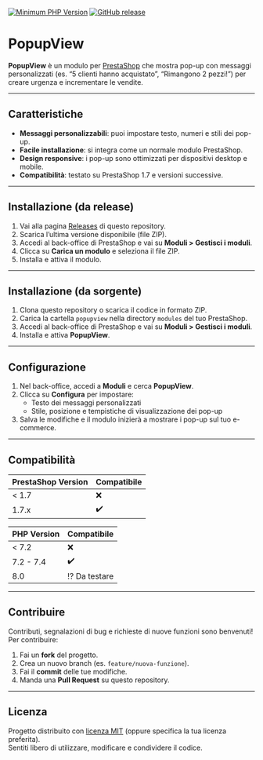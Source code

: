 [![Minimum PHP Version](https://img.shields.io/badge/php-%3E%3D%207.2-8892BF.svg?style=flat-square)](https://php.net/)
[![GitHub release](https://img.shields.io/github/v/release/beneventano1929/popupview)](https://github.com/beneventano1929/popupview/releases)


# PopupView

**PopupView** è un modulo per [PrestaShop](https://www.prestashop.com/) che mostra pop-up con messaggi personalizzati (es. “5 clienti hanno acquistato”, “Rimangono 2 pezzi!”) per creare urgenza e incrementare le vendite.  

---

## Caratteristiche

- **Messaggi personalizzabili**: puoi impostare testo, numeri e stili dei pop-up.  
- **Facile installazione**: si integra come un normale modulo PrestaShop.  
- **Design responsive**: i pop-up sono ottimizzati per dispositivi desktop e mobile.  
- **Compatibilità**: testato su PrestaShop 1.7 e versioni successive.  

---

## Installazione (da release)

1. Vai alla pagina [Releases]([https://github.com/beneventano1929popupview/releases](https://github.com/beneventano1929/popupview/releases/tag/1.0.0)) di questo repository.  
2. Scarica l’ultima versione disponibile (file ZIP).  
3. Accedi al back-office di PrestaShop e vai su **Moduli > Gestisci i moduli**.  
4. Clicca su **Carica un modulo** e seleziona il file ZIP.  
5. Installa e attiva il modulo.  

---

## Installazione (da sorgente)

1. Clona questo repository o scarica il codice in formato ZIP.  
2. Carica la cartella `popupview` nella directory `modules` del tuo PrestaShop.  
3. Accedi al back-office di PrestaShop e vai su **Moduli > Gestisci i moduli**.  
4. Installa e attiva **PopupView**.  

---

## Configurazione

1. Nel back-office, accedi a **Moduli** e cerca **PopupView**.  
2. Clicca su **Configura** per impostare:  
   - Testo dei messaggi personalizzati  
   - Stile, posizione e tempistiche di visualizzazione dei pop-up  
3. Salva le modifiche e il modulo inizierà a mostrare i pop-up sul tuo e-commerce.  

---

## Compatibilità

| PrestaShop Version | Compatibile          |
| ------------------ | -------------------- |
| < 1.7             | :x:                  |
| 1.7.x             | :heavy_check_mark:   |

| PHP Version | Compatibile             |
| ----------- | ----------------------- |
| < 7.2       | :x:                     |
| 7.2 - 7.4   | :heavy_check_mark:      |
| 8.0         | :interrobang: Da testare|

---

## Contribuire

Contributi, segnalazioni di bug e richieste di nuove funzioni sono benvenuti!  
Per contribuire:  
1. Fai un **fork** del progetto.  
2. Crea un nuovo branch (es. `feature/nuova-funzione`).  
3. Fai il **commit** delle tue modifiche.  
4. Manda una **Pull Request** su questo repository.  

---

## Licenza

Progetto distribuito con [licenza MIT](LICENSE) (oppure specifica la tua licenza preferita).  
Sentiti libero di utilizzare, modificare e condividere il codice.  
